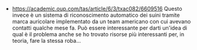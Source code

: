 - https://academic.oup.com/tas/article/6/3/txac082/6609516
Questo invece è un sistema di riconoscimento automatico dei suini tramite marca auricolare implementato da un team americano con cui avevano contatti qualche mese fa. Può essere interessante per darti un'idea di qual è il problema anche se ho trovato risorse più interessanti per, in teoria, fare la stessa roba...

